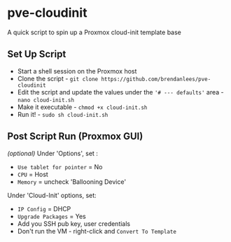 # pve-cloudinit
A quick script to spin up a Proxmox cloud-init template base

## Set Up Script
- Start a shell session on the Proxmox host
- Clone the script - `git clone https://github.com/brendanlees/pve-cloudinit`
- Edit the script and update the values under the `'# --- defaults'` area - `nano cloud-init.sh`
- Make it executable - `chmod +x cloud-init.sh`
- Run it! - `sudo sh cloud-init.sh`

## Post Script Run (Proxmox GUI)

*(optional)*
Under 'Options', set :
- `Use tablet for pointer` = No
- `CPU` = Host
- `Memory` = uncheck 'Ballooning Device' 

Under 'Cloud-Init' options, set:
- `IP Config` = DHCP
- `Upgrade Packages` = Yes
- Add you SSH pub key, user credentials
- Don't run the VM - right-click and `Convert To Template`

